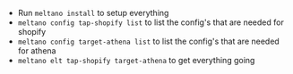* Run `meltano install` to setup everything
* `meltano config tap-shopify list` to list the config's that are needed for shopify
* `meltano config target-athena list` to list the config's that are needed for athena
* `meltano elt tap-shopify target-athena` to get everything going
